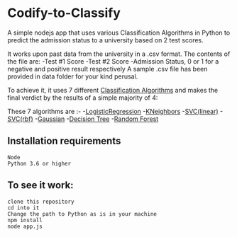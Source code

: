 # Codify-to-Classify
A simple nodejs app that uses various Classification Algorithms in Python to predict the admission status to a university based on 2 test scores.

It works upon past data from the university in a .csv format. The contents of the file are:
-Test #1 Score
-Test #2 Score
-Admission Status, 0 or 1 for a negative and positive result respectively
A sample .csv file has been provided in data folder for your kind perusal.

To achieve it, it uses 7 different [Classification Algorithms](http://dataaspirant.com/2016/09/24/classification-clustering-alogrithms/) and makes the final verdict by the results of a simple majority of 4:

These 7 algorithms are :-
-[LogisticRegression](https://en.wikipedia.org/wiki/Logistic_regression)
-[KNeighbors](https://en.wikipedia.org/wiki/K-nearest_neighbors_algorithm)
-[SVC(linear)](https://en.wikipedia.org/wiki/Support_vector_machine)
-[SVC(rbf)](https://en.wikipedia.org/wiki/Support_vector_machine)
-[Gaussian](https://en.wikipedia.org/wiki/Naive_Bayes_classifier)
-[Decision Tree](http://www.saedsayad.com/decision_tree.htm) 
-[Random Forest](https://www.stat.berkeley.edu/~breiman/RandomForests/cc_home.htm)

## Installation requirements
```
Node
Python 3.6 or higher
```

## To see it work:
```
clone this repository
cd into it
Change the path to Python as is in your machine
npm install
node app.js
```
